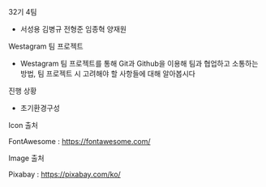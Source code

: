 32기 4팀

- 서성용 김병규 전형준 임종혁 양재원

Westagram 팀 프로젝트

- Westagram 팀 프로젝트를 통해 Git과 Github을 이용해 팀과 협업하고 소통하는 방법, 팀 프로젝트 시 고려해야 할 사항들에 대해 알아봅시다

진행 상황

- 초기환경구성

Icon 출처

FontAwesome : https://fontawesome.com/

Image 출처

Pixabay : https://pixabay.com/ko/
